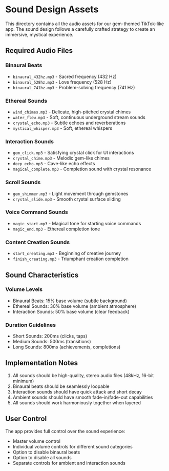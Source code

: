 # Sound Design Assets

This directory contains all the audio assets for our gem-themed TikTok-like app. The sound design follows a carefully crafted strategy to create an immersive, mystical experience.

## Required Audio Files

### Binaural Beats
- `binaural_432hz.mp3` - Sacred frequency (432 Hz)
- `binaural_528hz.mp3` - Love frequency (528 Hz)
- `binaural_741hz.mp3` - Problem-solving frequency (741 Hz)

### Ethereal Sounds
- `wind_chimes.mp3` - Delicate, high-pitched crystal chimes
- `water_flow.mp3` - Soft, continuous underground stream sounds
- `crystal_echo.mp3` - Subtle echoes and reverberations
- `mystical_whisper.mp3` - Soft, ethereal whispers

### Interaction Sounds
- `gem_click.mp3` - Satisfying crystal click for UI interactions
- `crystal_chime.mp3` - Melodic gem-like chimes
- `deep_echo.mp3` - Cave-like echo effects
- `magical_complete.mp3` - Completion sound with crystal resonance

### Scroll Sounds
- `gem_shimmer.mp3` - Light movement through gemstones
- `crystal_slide.mp3` - Smooth crystal surface sliding

### Voice Command Sounds
- `magic_start.mp3` - Magical tone for starting voice commands
- `magic_end.mp3` - Ethereal completion tone

### Content Creation Sounds
- `start_creating.mp3` - Beginning of creative journey
- `finish_creating.mp3` - Triumphant creation completion

## Sound Characteristics

### Volume Levels
- Binaural Beats: 15% base volume (subtle background)
- Ethereal Sounds: 30% base volume (ambient atmosphere)
- Interaction Sounds: 50% base volume (clear feedback)

### Duration Guidelines
- Short Sounds: 200ms (clicks, taps)
- Medium Sounds: 500ms (transitions)
- Long Sounds: 800ms (achievements, completions)

## Implementation Notes

1. All sounds should be high-quality, stereo audio files (48kHz, 16-bit minimum)
2. Binaural beats should be seamlessly loopable
3. Interaction sounds should have quick attack and short decay
4. Ambient sounds should have smooth fade-in/fade-out capabilities
5. All sounds should work harmoniously together when layered

## User Control

The app provides full control over the sound experience:
- Master volume control
- Individual volume controls for different sound categories
- Option to disable binaural beats
- Option to disable all sounds
- Separate controls for ambient and interaction sounds 